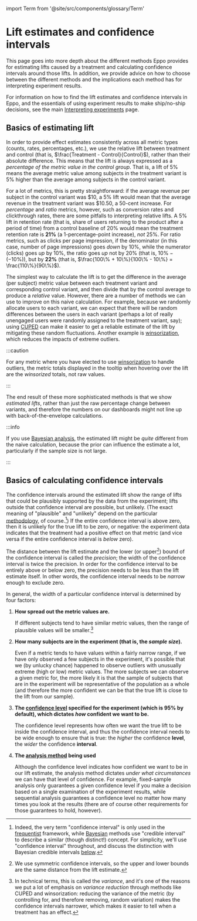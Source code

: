 import Term from '@site/src/components/glossary/Term'

# Lift estimates and confidence intervals

This page goes into more depth about the different methods Eppo provides for
estimating lifts caused by a treatment and calculating confidence intervals
around those lifts. In addition, we provide advice on how to choose between the
different methods and the implications each method has for interpreting
experiment results.

For information on how to find the lift estimates and
confidence intervals in Eppo, and the essentials of using experiment results to
make ship/no-ship decisions, see the main [Interpreting experiments](../index.md)
page.

## Basics of estimating lift

In order to provide effect estimates consistently across all metric types
(counts, rates, percentages, etc.), we use the <Term def={true}>relative
lift</Term> between treatment and control (that is, $\frac{Treatment -
Control}{Control}$), rather than their absolute difference. This means that the
lift is always expressed as a *percentage of the metric value in the control
group*. That is, a lift of 5% means the average metric value among subjects in
the treatment variant is 5% higher than the average among subjects in the
control variant.

For a lot of metrics, this is pretty straightforward: if the average revenue per
subject in the control variant was \$10, a 5% lift would mean that the average
revenue in the treatment variant was \$10.50, a 50-cent increase. For
*percentage* and *ratio* metrics, however, such as conversion rates and
clickthrough rates, there are some pitfalls to interpreting relative lifts. A 5%
lift in retention rate (that is, share of users returning to the product after a
period of time) from a control baseline of 20% would mean the treatment
retention rate is **21%** (a 1-percentage-point increase), *not* 25%. For ratio
metrics, such as clicks per page impression, if the denominator (in this case,
number of page impressions) goes *down* by 10%, while the numerator (clicks) goes
*up* by 10%, the ratio goes *up* not by 20% (that is, $10\% - (-10\%)$), but by **22%**
(that is, $\frac{100\% + 10\%}{100\% - 10\%} = \frac{110\%}{90\%}$).

The simplest way to calculate the lift is to get the difference in the average
(per subject) metric value between each treatment variant and corresponding
control variant, and then divide that by the control average to produce a
*relative* value. However, there are a number of methods we can use to improve
on this naive calculation. For example, because we randomly allocate users to
each variant, we can expect that there will be random differences between the users
in each variant (perhaps a lot of really unengaged users were randomly assigned
to the treatment variant, say); using [CUPED](./cuped.md) can make it easier to
get a reliable estimate of the lift by mitigating these random fluctuations.
Another example is [<Term>winsorization</Term>](https://en.wikipedia.org/wiki/Winsorizing),
which reduces the impacts of extreme outliers.

:::caution

For any metric where you have elected to use
[<Term>winsorization</Term>](../../building-experiments/metrics/creating-metrics.md)
to handle outliers, the metric totals displayed in the tooltip when hovering
over the lift are the *winsorized* totals, not raw values.

:::

The end result of these more sophisticated methods is that we show
*estimated lifts*, rather than just the raw percentage change between
variants, and therefore the numbers on our dashboards might not line up with
back-of-the-envelope calculations.

:::info

If you use [Bayesian analysis](#bayesian-analysis), the estimated lift might be
*quite* different from the naive calculation, because the prior can influence
the estimate a lot, particularly if the sample size is not large.

:::


## Basics of calculating confidence intervals

The confidence intervals around the estimated lift show the range of lifts that
could be plausibly supported by the data from the experiment; lifts outside that
confidence interval are possible, but unlikely. (The exact meaning of
"plausible" and "unlikely" depend on the particular
[methodology](./analysis-methods.md), of course.[^1]) If the entire confidence
interval is above zero, then it is unlikely for the true lift to be zero, or
negative: the experiment data indicates that the treatment had a positive effect
on that metric (and vice versa if the entire confidence interval is *below*
zero).

The distance between the lift estimate and the lower (or upper[^2]) bound of the
confidence interval is called the *precision*; the width of the confidence
interval is twice the precision.  In order for the confidence interval to be
entirely above or below zero, the precision needs to be less than the lift
estimate itself. In other words, the confidence interval needs to be *narrow*
enough to exclude zero.

In general, the width of a particular confidence interval is determined by four
factors:

1. **How spread out the metric values are.** 
  
   If different subjects tend to have similar metric values, then the range of
   plausible values will be smaller.[^3]

2. **How many subjects are in the experiment (that is, the *sample size*).**
   
   Even if a metric tends to have values within a fairly narrow range, if we
   have only observed a few subjects in the experiment, it's possible that we
   (by unlucky chance) happened to observe outliers with unusually extreme (high
   or low) metric values. The more subjects we can observe a given metric for,
   the more likely it is that the sample of subjects that are in the experiment
   will be representative of the population as a whole (and therefore the more
   confident we can be that the true lift is close to the lift from our sample).

3. **The [<Term>confidence level</Term>](../../planning-experiments/analysis-plans.md#confidence-level) specified for the experiment (which is 95% by default), which dictates *how* confident we want to be.**

   The <Term>confidence level</Term> represents how often we want the true lift to be inside
   the <Term>confidence interval</Term>, and thus the confidence interval needs to be wide
   enough to ensure that is true: the *higher* the confidence **level**, the *wider*
   the confidence **interval**.

4. **The [<Term>analysis method</Term>](./analysis-methods.md) being used**
   
   Although the confidence level indicates how confident we want to be in our
   lift estimate, the analysis method dictates *under what circumstances* we can
   have that level of confidence. For example, fixed-sample analysis only
   guarantees a given confidence level if you make a decision based on a single
   examination of the experiment results, while sequential analysis guarantees a
   confidence level no matter how many times you look at the results (there are
   of course other requirements for those guarantees to hold, however).

[^1]: Indeed, the very term "confidence interval" is only used in the
    [frequentist](https://en.wikipedia.org/wiki/Frequentist_inference)
    framework, while 
    [Bayesian](https://en.wikipedia.org/wiki/Bayesian_inference) methods
    use "credible interval" to describe a similar (though distinct!) concept.
    For simplicity, we'll use "confidence interval" throughout, and discuss the
    distinction with Bayesian credible intervals [below](#bayesian-analysis).
[^2]: We use symmetric confidence intervals, so the upper and lower bounds are
    the same distance from the lift estimate.
[^3]: In technical terms, this is called the *variance*, and it's one of the
    reasons we put a lot of emphasis on *variance reduction* through methods
    like CUPED and winsorization: reducing the variance of the metric (by
    controlling for, and therefore removing, random variation) makes the
    confidence intervals narrower, which makes it easier to tell when a
    treatment has an effect.